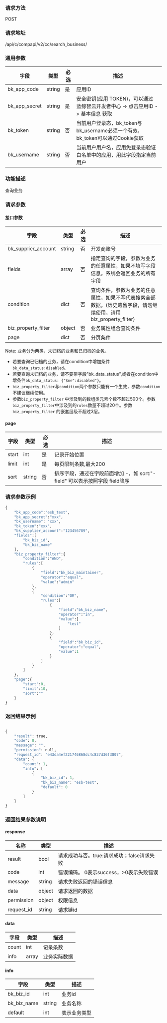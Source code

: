 
### 请求方法

POST


### 请求地址

/api/c/compapi/v2/cc/search_business/


### 通用参数

| 字段 | 类型 | 必选 |  描述 |
|-----------|------------|--------|------------|
| bk_app_code  |  string    | 是 | 应用ID     |
| bk_app_secret|  string    | 是 | 安全密钥(应用 TOKEN)，可以通过 蓝鲸智云开发者中心 -> 点击应用ID -> 基本信息 获取 |
| bk_token     |  string    | 否 | 当前用户登录态，bk_token与bk_username必须一个有效，bk_token可以通过Cookie获取 |
| bk_username  |  string    | 否 | 当前用户用户名，应用免登录态验证白名单中的应用，用此字段指定当前用户 |


### 功能描述

查询业务

### 请求参数



#### 接口参数

| 字段      |  类型      | 必选   |  描述      |
|-----------|------------|--------|------------|
| bk_supplier_account | string     | 否     | 开发商账号 |
| fields         |  array   | 否     | 指定查询的字段，参数为业务的任意属性，如果不填写字段信息，系统会返回业务的所有字段 |
| condition      |  dict    | 否     | 查询条件，参数为业务的任意属性，如果不写代表搜索全部数据，(历史遗留字段，请勿继续使用，请用biz_property_filter) |
| biz_property_filter| object| 否| 业务属性组合查询条件 |
| page           |  dict    | 否     | 分页条件 |

Note: 业务分为两类，未归档的业务和已归档的业务。
- 若要查询已归档的业务，请在condition中增加条件`bk_data_status:disabled`。
- 若要查询未归档的业务，请不要带字段"bk_data_status",或者在condition中增条件`bk_data_status: {"$ne":disabled"}`。
- `biz_property_filter`与`condition`两个参数只能有一个生效，参数`condition`不建议继续使用。
- 参数`biz_property_filter` 中涉及到的数组类元素个数不超过500个。参数`biz_property_filter`中涉及到的`rules`数量不超过20个。参数`biz_property_filter`
的嵌套层级不超过3层。

#### page

| 字段      |  类型      | 必选   |  描述      |
|-----------|------------|--------|------------|
| start    |  int    | 是     | 记录开始位置 |
| limit    |  int    | 是     | 每页限制条数,最大200 |
| sort     |  string | 否     | 排序字段，通过在字段前面增加 -，如 sort:&#34;-field&#34; 可以表示按照字段 field降序 |

### 请求参数示例

```python
{
    "bk_app_code":"esb_test",
    "bk_app_secret":"xxx",
    "bk_username": "xxx",
    "bk_token":"xxx",
    "bk_supplier_account":"123456789",
    "fields":[
        "bk_biz_id",
        "bk_biz_name"
    ],
    "biz_property_filter":{
        "condition":"AND",
        "rules":[
            {
                "field":"bk_biz_maintainer",
                "operator":"equal",
                "value":"admin"
            },
            {
                "condition":"OR",
                "rules":[
                    {
                        "field":"bk_biz_name",
                        "operator":"in",
                        "value":[
                            "test"
                        ]
                    },
                    {
                        "field":"bk_biz_id",
                        "operator":"equal",
                        "value":1
                    }
                ]
            }
        ]
    },
    "page":{
        "start":0,
        "limit":10,
        "sort":""
    }
}
```

### 返回结果示例

```python

{
    "result": true,
    "code": 0,
    "message": "",
    "permission": null,
    "request_id": "e43da4ef221746868dc4c837d36f3807",
    "data": {
        "count": 1,
        "info": [
            {
                "bk_biz_id": 1,
                "bk_biz_name": "esb-test",
                "default": 0
            }
        ]
    }
}
```

### 返回结果参数说明
#### response

| 名称    | 类型   | 描述                                    |
| ------- | ------ | ------------------------------------- |
| result  | bool   | 请求成功与否。true:请求成功；false请求失败 |
| code    | int    | 错误编码。 0表示success，>0表示失败错误    |
| message | string | 请求失败返回的错误信息                    |
| data    | object | 请求返回的数据                           |
| permission    | object | 权限信息    |
| request_id    | string | 请求链id    |

#### data

| 字段      | 类型      | 描述      |
|-----------|-----------|-----------|
| count     | int       | 记录条数 |
| info      | array     | 业务实际数据 |

#### info
| 字段      | 类型      | 描述      |
|-----------|-----------|-----------|
| bk_biz_id     | int       | 业务id |
| bk_biz_name     | string       | 业务名称 |
|default | int | 表示业务类型 |